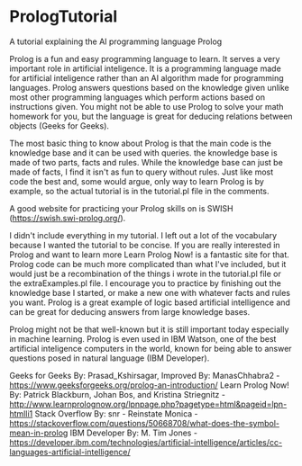 # PrologTutorial
A tutorial explaining the AI programming language Prolog

Prolog is a fun and easy programming language to learn. It serves a very important role in artificial inteligence. It is a programming language made for artificial inteligence rather than an AI algorithm made for programming languages. Prolog answers questions based on the knowledge given unlike most other programming languages which perform actions based on instructions given. You might not be able to use Prolog to solve your math homework for you, but the language is great for deducing relations between objects (Geeks for Geeks).

The most basic thing to know about Prolog is that the main code is the knowledge base and it can be used with queries. the knowledge base is made of two parts, facts and rules. While the knowledge base can just be made of facts, I find it isn't as fun to query without rules. Just like most code the best and, some would argue, only way to learn Prolog is by example, so the actual tutorial is in the tutorial.pl file in the comments.

A good website for practicing your Prolog skills on is SWISH (https://swish.swi-prolog.org/).

I didn't include everything in my tutorial. I left out a lot of the vocabulary because I wanted the tutorial to be concise. If you are really interested in Prolog and want to learn more Learn Prolog Now! is a fantastic site for that. Prolog code can be much more complicated than what I've included, but it would just be a recombination of the things i wrote in the tutorial.pl file or the extraExamples.pl file. I encourage you to practice by finishing out the knowledge base I started, or make a new one with whatever facts and rules you want. Prolog is a great example of logic based artificial intelligence and can be great for deducing answers from large knowledge bases.

Prolog might not be that well-known but it is still important today especially in machine learning. Prolog is even used in IBM Watson, one of the best artificial inteligence computers in the world, known for being able to answer questions posed in natural language (IBM Developer).

Geeks for Geeks By: Prasad_Kshirsagar, Improved By: ManasChhabra2 - https://www.geeksforgeeks.org/prolog-an-introduction/
Learn Prolog Now! By: Patrick Blackburn, Johan Bos, and Kristina Striegnitz - http://www.learnprolognow.org/lpnpage.php?pagetype=html&pageid=lpn-htmlli1
Stack Overflow  By: snr - Reinstate Monica - https://stackoverflow.com/questions/50668708/what-does-the-symbol-mean-in-prolog
IBM Developer By: M. Tim Jones - https://developer.ibm.com/technologies/artificial-intelligence/articles/cc-languages-artificial-intelligence/
